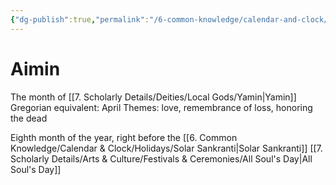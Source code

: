 ```yaml
---
{"dg-publish":true,"permalink":"/6-common-knowledge/calendar-and-clock/months/aimin/"}
---
```


# Aimin

The month of [[7. Scholarly Details/Deities/Local Gods/Yamin\|Yamin]] 
Gregorian equivalent: April
Themes: love, remembrance of loss, honoring the dead

Eighth month of the year, right before the [[6. Common Knowledge/Calendar & Clock/Holidays/Solar Sankranti\|Solar Sankranti]]
[[7. Scholarly Details/Arts & Culture/Festivals & Ceremonies/All Soul's Day\|All Soul's Day]] 